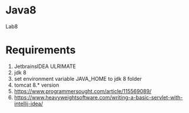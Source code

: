 # Java8
Lab8

# Requirements

1. JetbrainsIDEA ULRIMATE
2. jdk 8
3. set environment variable JAVA_HOME to jdk 8 folder
4. tomcat 8.* version
5. https://www.programmersought.com/article/115569089/
6. https://www.heavyweightsoftware.com/writing-a-basic-servlet-with-intellij-idea/
